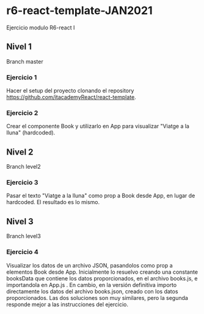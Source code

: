 # r6-react-template-JAN2021
Ejercicio modulo R6-react I
## Nivel 1
Branch master
### Ejercicio 1
Hacer el setup del proyecto clonando el repository https://github.com/itacademyReact/react-template.
### Ejercicio 2
Crear el componente Book y utilizarlo en App para visualizar "Viatge a la lluna" (hardcoded).
## Nivel 2
Branch level2
### Ejercicio 3
Pasar el texto "Viatge a la lluna" como prop a Book desde App, en lugar de hardcoded. El resultado es lo mismo.
## Nivel 3
Branch level3
### Ejercicio 4
Visualizar los datos de un archivo JSON, pasandolos como prop a elementos Book desde App. Inicialmente lo resuelvo creando una constante booksData que contiene los datos proporcionados, en el archivo books.js, e importandola en App.js . En cambio, en la versión definitiva importo directamente los datos del archivo books.json, creado con los datos proporcionados. Las dos soluciones son muy similares, pero la segunda responde mejor a las instrucciones del ejercicio.
